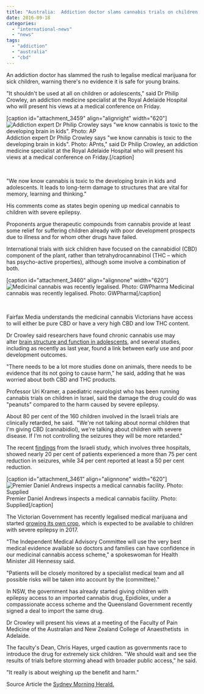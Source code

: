 ```yaml
---
title: "Australia:  Addiction doctor slams cannabis trials on children as unsafe"
date: 2016-09-18
categories: 
  - "international-news"
  - "news"
tags: 
  - "addiction"
  - "australia"
  - "cbd"
---
```


An addiction doctor has slammed the rush to legalise medical marijuana for sick children, warning there's no evidence it is safe for young brains.

"It shouldn't be used at all on children or adolescents," said Dr Philip Crowley, an addiction medicine specialist at the Royal Adelaide Hospital who will present his views at a medical conference on Friday.

\[caption id="attachment\_3459" align="alignright" width="620"\]![Addiction expert Dr Philip Crowley says "we know cannabis is toxic to the developing brain in kids". Photo: AP](http://mcawarenessnz.org/wp-content/uploads/2016/09/1473925273193-2.jpg) Addiction expert Dr Philip Crowley says "we know cannabis is toxic to the developing brain in kids". Photo: APnts," said Dr Philip Crowley, an addiction medicine specialist at the Royal Adelaide Hospital who will present his views at a medical conference on Friday.\[/caption\]

 

"We now know cannabis is toxic to the developing brain in kids and adolescents. It leads to long-term damage to structures that are vital for memory, learning and thinking."

His comments come as states begin opening up medical cannabis to children with severe epilepsy.

Proponents argue therapeutic compounds from cannabis provide at least some relief for suffering children already with poor development prospects due to illness and for whom other drugs have failed.

International trials with sick children have focused on the cannabidiol (CBD) component of the plant, rather than tetrahydrocannabinol (THC – which has psycho-active properties), although some involve a combination of both.

\[caption id="attachment\_3460" align="alignnone" width="620"\]![Medicinal cannabis was recently legalised. Photo: GWPharma](http://mcawarenessnz.org/wp-content/uploads/2016/09/1473925273193-1.jpg) Medicinal cannabis was recently legalised. Photo: GWPharma\[/caption\]

 

Fairfax Media understands the medicinal cannabis Victorians have access to will either be pure CBD or have a very high CBD and low THC content.

Dr Crowley said researchers have found chronic cannabis use may alter [brain structure and function in adolescents](http://journals.plos.org/plosone/article?id=10.1371/journal.pone.0055821), and several studies, including as recently as last year, found a link between early use and poor development outcomes.

"There needs to be a lot more studies done on animals, there needs to be evidence that its not going to cause harm," he said, adding that he was worried about both CBD and THC products.

Professor Uri Kramer, a paediatric neurologist who has been running cannabis trials on children in Israel, said the damage the drug could do was "peanuts" compared to the harm caused by severe epilepsy.

About 80 per cent of the 160 children involved in the Israeli trials are clinically retarded, he said.  "We're not talking about normal children that I'm giving CBD (cannabidiol), we're talking about children with severe disease. If I'm not controlling the seizures they will be more retarded."

The recent [findings](http://www.seizure-journal.com/article/S1059-1311(16)00005-4/abstract) from the Israeli study, which involves three hospitals, showed nearly 20 per cent of patients experienced a more than 75 per cent reduction in seizures, while 34 per cent reported at least a 50 per cent reduction.

\[caption id="attachment\_3461" align="alignnone" width="620"\]![Premier Daniel Andrews inspects a medical cannabis facility. Photo: Supplied](http://mcawarenessnz.org/wp-content/uploads/2016/09/1473925273193.jpg) Premier Daniel Andrews inspects a medical cannabis facility. Photo: Supplied\[/caption\]

The Victorian Government has recently legalised medical marijuana and started [growing its own crop](http://www.theage.com.au/victoria/medicinal-cannabis-families-have-to-wait-until-2017-to-access-drug-20160419-go9q1r.html), which is expected to be available to children with severe epilepsy in 2017.

"The Independent Medical Advisory Committee will use the very best medical evidence available so doctors and families can have confidence in our medicinal cannabis access scheme," a spokeswoman for Health Minister Jill Hennessy said.

"Patients will be closely monitored by a specialist medical team and all possible risks will be taken into account by the (committee)."

In NSW, the government has already started giving children with epilepsy access to an imported cannabis drug, Epidiolex, under a compassionate access scheme and the Queensland Government recently signed a deal to import the same drug.

Dr Crowley will present his views at a meeting of the Faculty of Pain Medicine of the Australian and New Zealand College of Anaesthetists  in Adelaide.

The faculty's Dean, Chris Hayes, urged caution as governments race to introduce the drug for extremely sick children. "We should wait and see the results of trials before storming ahead with broader public access," he said.

"It really is about weighing up the benefit and harm."

Source Article the [Sydney Morning Herald.](http://www.smh.com.au/national/health/addiction-doctor-slams-cannabis-trials-on-children-as-unsafe-20160915-grgx2b.html)
